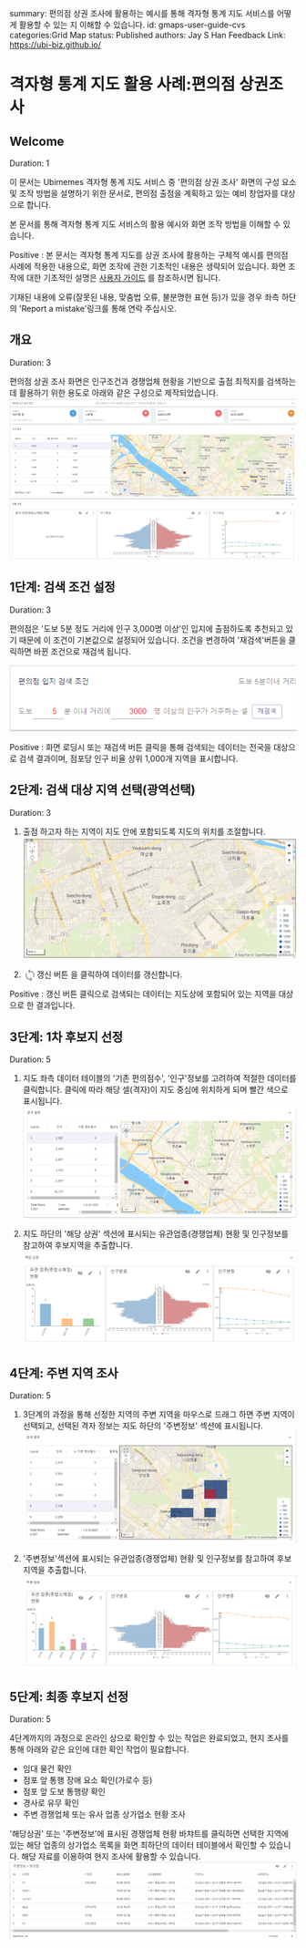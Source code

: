 summary: 편의점 상권 조사에 활용하는 예시를 통해 격자형 통계 지도 서비스를 어떻게 활용할 수 있는 지 이해할 수 있습니다. 
id: gmaps-user-guide-cvs
categories:Grid Map
status: Published
authors: Jay S Han
Feedback Link: https://ubi-biz.github.io/

# 격자형 통계 지도 활용 사례:편의점 상권조사

## Welcome
Duration: 1

이 문서는 Ubimemes 격자형 통계 지도 서비스 중 '편의점 상권 조사' 화면의 구성 요소 및 조작 방법을 설명하기 위한 문서로, 편의점 출점을 계획하고 있는 예비 창업자를 대상으로 합니다.

본 문서를 통해 격자형 통계 지도 서비스의 활용 예시와 화면 조작 방법을 이해할 수 있습니다.

Positive
: 본 문서는 격자형 통계 지도를 상권 조사에 활용하는 구체적 예시를 편의점 사례에 적용한 내용으로, 화면 조작에 관한 기초적인 내용은 생략되어 있습니다.  화면 조작에 대한 기초적인 설명은 [사용자 가이드](/codelabs/gmaps-user-guide-overview/index.html) 를 참조하시면 됩니다.

기재된 내용에 오류(잘못된 내용, 맞춤법 오류, 불분명한 표현 등)가 있을 경우 좌측 하단의 'Report a mistake'링크를 통해 연락 주십시오.




## 개요
Duration: 3

편의점 상권 조사 화면은 인구조건과 경쟁업체 현황을 기반으로 출점 최적지를 검색하는 데 활용하기 위한 용도로 아래와 같은 구성으로 제작되었습니다.
![cvs options](assets/images/gmaps/cvs-entire-map.png)





## 1단계: 검색 조건 설정
Duration: 3

편의점은 '도보 5분 정도 거리에 인구 3,000명 이상'인 입지에 출점하도록 추천되고 있기 때문에 이 조건이 기본값으로 설정되어 있습니다.
조건을 변경하여 '재검색'버튼을 클릭하면 바뀐 조건으로 재검색 됩니다.

![search options](assets/images/gmaps/cvs-search-options.png)

Positive
: 화면 로딩시 또는 재검색 버튼 클릭을 통해 검색되는 데이터는 전국을 대상으로 검색 결과이며, 점포당 인구 비율 상위 1,000개 지역을 표시합니다.


## 2단계: 검색 대상 지역 선택(광역선택)
Duration: 3
1. 출점 하고자 하는 지역이 지도 안에 포함되도록 지도의 위치를 조절합니다.
![search options](assets/images/gmaps/cvs-map.png)

1. 갱신 버튼 <img align="left" width="24" height="24" src="assets/images/gmaps/map-sync.png">을 클릭하여 데이터를 갱신합니다.

Positive
: 갱신 버튼 클릭으로 검색되는 데이터는 지도상에 포함되어 있는 지역을 대상으로 한 결과입니다.




## 3단계: 1차 후보지 선정
Duration: 5

1. 지도 좌측 데이터 테이블의 '기존 편의점수', '인구'정보를 고려하여 적절한 데이터를 클릭합니다.
클릭에 따라 해당 셀(격자)이 지도 중심에 위치하게 되며 빨간 색으로 표시됩니다.
![search options](assets/images/gmaps/cvs-result-map.png)

1. 지도 하단의 '해당 상권' 섹션에 표시되는 유관업종(경쟁업체) 현황 및 인구정보를 참고하여 후보지역을 추출합니다.
![search options](assets/images/gmaps/cvs-chart-target-cell.png)




## 4단계: 주변 지역 조사
Duration: 5

1. 3단계의 과정을 통해 선정한 지역의 주변 지역을 마우스로 드래그 하면 주변 지역이 선택되고, 선택된 격자 정보는 지도 하단의 '주변정보' 섹션에 표시됩니다.
![search options](assets/images/gmaps/cvs-result-map-selected.png)


1. '주변정보'섹션에 표시되는 유관업종(경쟁업체) 현황 및 인구정보를 참고하여 후보지역을 추출합니다.
![search options](assets/images/gmaps/cvs-chart-nearby-cell.png)





## 5단계: 최종 후보지 선정
Duration: 5


4단계까지의 과정으로 온라인 상으로 확인할 수 있는 작업은 완료되었고, 현지 조사를 통해 아래와 같은 요인에 대한 확인 작업이 필요합니다.
- 임대 물건 확인
- 점포 앞 통행 장애 요소 확인(가로수 등)
- 점포 앞 도보 통행량 확인
- 경사로 유무 확인
- 주변 경쟁업체 또는 유사 업종 상가업소 현황 조사


'해당상권' 또는 '주변정보'에 표시된 경쟁업체 현황 바챠트를 클릭하면 선택한 지역에 있는 해당 업종의 상가업소 목록을 화면 최하단의 데이터 테이블에서 확인할 수 있습니다.
해당 자료를 이용하여 현지 조사에 활용할 수 있습니다.
![population-map-move](assets/images/gmaps/cvs-datatable.png)
